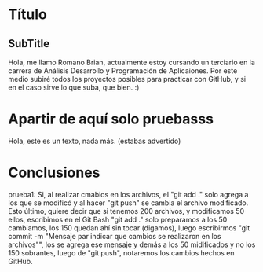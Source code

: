 # Título
## SubTitle
Hola, me llamo Romano Brian, actualmente estoy cursando un terciario en la carrera de Análisis Desarrollo y Programación de Aplicaiones. Por este medio subiré todos los proyectos posibles para practicar con GitHub, y si en el caso sirve lo que suba, que bien. :)


# Apartir de aquí solo pruebasss
Hola, este es un texto, nada más. (estabas advertido)

# Conclusiones
prueba1: Si, al realizar cmabios en los archivos, el "git add ." solo agrega a los que se modificó y al hacer "git push" se cambia el archivo modificado. Esto último, quiere decir que si tenemos 200 archivos, y modificamos 50 ellos, escribimos en el Git Bash "git add ." solo preparamos a los 50 cambiamos, los 150 quedan ahí sin tocar (digamos), luego escribirmos "git commit -m "Mensaje par indicar que cambios se realizaron en los archivos"", los se agrega ese mensaje y demás a los 50 midificados y no los 150 sobrantes, luego de "git push", notaremos los cambios hechos en GitHub.